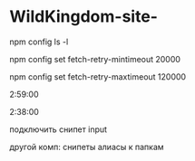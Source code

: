 # WildKingdom-site-

npm config ls -l

npm config set fetch-retry-mintimeout 20000

npm config set fetch-retry-maxtimeout 120000

2:59:00

2:38:00

подключить снипет input

другой комп:
снипеты
алиасы к папкам